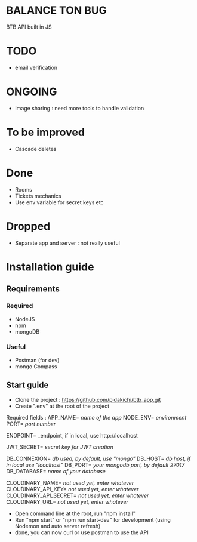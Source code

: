 # BALANCE TON BUG
BTB API built in JS

# TODO
- email verification

# ONGOING
- Image sharing : need more tools to handle validation

# To be improved
- Cascade deletes 

# Done
- Rooms
- Tickets mechanics
- Use env variable for secret keys etc

# Dropped
- Separate app and server : not really useful

# Installation guide

## Requirements

### Required
- NodeJS
- npm
- mongoDB 

### Useful 
- Postman (for dev)
- mongo Compass

## Start guide
- Clone the project : https://github.com/pidakichi/btb_app.git
- Create ".env" at the root of the project

Required fields :
APP_NAME= _name of the app_
NODE_ENV= _environment_
PORT= _port number_

ENDPOINT= _endpoint, if in local, use http://localhost

JWT_SECRET= _secret key for JWT creation_

DB_CONNEXION= _db used, by default, use "mongo"_
DB_HOST= _db host, if in local use "localhost"_
DB_PORT= _your mongodb port, by default 27017_
DB_DATABASE= _name of your database_

CLOUDINARY_NAME= _not used yet, enter whatever_
CLOUDINARY_API_KEY= _not used yet, enter whatever_
CLOUDINARY_API_SECRET= _not used yet, enter whatever_
CLOUDINARY_URL= _not used yet, enter whatever_

- Open command line at the root, run "npm install"
- Run "npm start" or "npm run start-dev" for development (using Nodemon and auto server refresh)
- done, you can now curl or use postman to use the API

